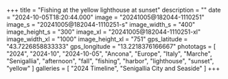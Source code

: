 +++
title = "Fishing at the yellow lighthouse at sunset"
description = ""
date = "2024-10-05T18:20:44.000"
image = "20241005@182044-1110251"
image_s = "20241005@182044-1110251-s"
image_width_s = "400"
image_height_s = "300"
image_xl = "20241005@182044-1110251-xl"
image_width_xl = "1000"
image_height_xl = "751"
gps_latitude = "43.7226858833333"
gps_longitude = "13.2218376166667"
phototags = [ "2024", "2024-10", "2024-10-05", "Ancona", "Europe", "Italy", "Marche", "Senigallia", "afternoon", "fall", "fishing", "harbor", "lighthouse", "sunset", "yellow" ]
galleries = [ "2024 Timeline", "Senigallia City and Seaside" ]
+++
